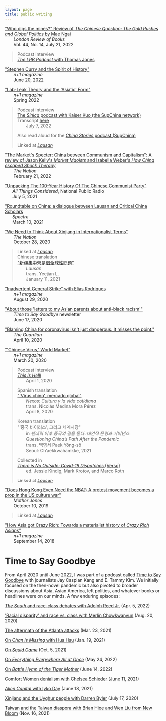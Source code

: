 ```yaml
---
layout: page
title: public writing
---
```



["Who digs the mines?" Review of *The Chinese Question: The Gold Rushes and Global Politics* by Mae Ngai](https://www.lrb.co.uk/the-paper/v44/n14/andrew-liu/who-digs-the-mines)  
&nbsp;&nbsp;&nbsp;&nbsp;&nbsp;&nbsp; *London Review of Books*  
&nbsp;&nbsp;&nbsp;&nbsp;&nbsp;&nbsp;  Vol. 44, No. 14, July 21, 2022    

> Podcast interview  
> [*The LRB Podcast* with Thomas Jones  ](https://supchina.com/podcast/historian-andrew-liu-on-covid-origins-orientalism-and-the-asiatic-racial-form/)   


["Stephen Curry and the Spirit of History"](https://www.nplusonemag.com/online-only/online-only/stephen-curry-and-the-spirit-of-history/)  
&nbsp;&nbsp;&nbsp;&nbsp;&nbsp;&nbsp; *n+1 magazine*  
&nbsp;&nbsp;&nbsp;&nbsp;&nbsp;&nbsp;  June 20, 2022 

["Lab-Leak Theory and the 'Asiatic' Form"](https://www.nplusonemag.com/issue-42/politics/lab-leak-theory-and-the-asiatic-form/)  
&nbsp;&nbsp;&nbsp;&nbsp;&nbsp;&nbsp; *n+1 magazine*  
&nbsp;&nbsp;&nbsp;&nbsp;&nbsp;&nbsp;  Spring 2022  

> Podcast interview  
> [The *Sinica* podcast with Kaiser Kuo (the SupChina network)](https://supchina.com/podcast/historian-andrew-liu-on-covid-origins-orientalism-and-the-asiatic-racial-form/)  
> Transcript [here](https://supchina.com/2022/07/07/asiatics-orientals-and-the-origins-of-covid-19/)   
> &nbsp;&nbsp;&nbsp;&nbsp;&nbsp;&nbsp; July 7, 2022
>
> Also read aloud for the [*China Stories* podcast (SupChina)](https://podcasts.apple.com/us/podcast/n-1-lab-leak-theory-and-the-asiatic-form/id1550780030?i=1000568480065)
>
> Linked at [*Lausan*](https://lausancollective.com/2022/china-lab-leak-doesnt-exist/)

["The Market's Specter: China between Communism and Capitalism": A review of Jason Kelly's *Market Maoists* and Isabella Weber's *How China escaped Shock Therapy*](https://www.thenation.com/article/world/china-communism-free-markets/)  
&nbsp;&nbsp;&nbsp;&nbsp;&nbsp;&nbsp; *The Nation*   
&nbsp;&nbsp;&nbsp;&nbsp;&nbsp;&nbsp;  February 21, 2022

["Unpacking The 100-Year History Of The Chinese Communist Party"](https://www.npr.org/2021/07/05/1013203788/unpacking-the-100-year-history-of-the-chinese-communist-party)  
&nbsp;&nbsp;&nbsp;&nbsp;&nbsp;&nbsp;*All Things Considered*, National Public Radio  
&nbsp;&nbsp;&nbsp;&nbsp;&nbsp;&nbsp;July 5, 2021

["Roundtable on China: a dialogue between Lausan and Critical China Scholars](https://spectrejournal.com/roundtable-on-china/)  
&nbsp;&nbsp;&nbsp;&nbsp;&nbsp;&nbsp;*Spectre*  
&nbsp;&nbsp;&nbsp;&nbsp;&nbsp;&nbsp;March 10, 2021   

["We Need to Think About Xinjiang in Internationalist Terms"](https://www.thenation.com/article/world/xinjiang-uigher-camps/)  
&nbsp;&nbsp;&nbsp;&nbsp;&nbsp;&nbsp; *The Nation*   
&nbsp;&nbsp;&nbsp;&nbsp;&nbsp;&nbsp; October 28, 2020

> Linked at [*Lausan*](https://lausancollective.com/2020/camps-in-xinjiang-global-problem/)      
> Chinese translation        
> ["新疆集中營是個全球性問題"](https://lausancollective.com/2021/camps-in-xinjiang-global-problem-chinese/)     
> &nbsp;&nbsp;&nbsp;&nbsp;&nbsp;&nbsp; *Lausan*  
> &nbsp;&nbsp;&nbsp;&nbsp;&nbsp;&nbsp; trans. Yeejian L.      
> &nbsp;&nbsp;&nbsp;&nbsp;&nbsp;&nbsp; January 11, 2021

["Inadvertent General Strike" with Elias Rodriques](https://nplusonemag.com/online-only/online-only/inadvertent-general-strike/)  
&nbsp;&nbsp;&nbsp;&nbsp;&nbsp;&nbsp; *n+1 magazine*   
&nbsp;&nbsp;&nbsp;&nbsp;&nbsp;&nbsp; August 29, 2020

["About those 'letters to my Asian parents about anti-black racism'"](https://goodbye.substack.com/p/about-those-letters-to-my-asian-parents)  
&nbsp;&nbsp;&nbsp;&nbsp;&nbsp;&nbsp; *Time to Say Goodbye* newsletter  
&nbsp;&nbsp;&nbsp;&nbsp;&nbsp;&nbsp;  June 17, 2020

["Blaming China for coronavirus isn't just dangerous. It misses the point."](https://www.theguardian.com/commentisfree/2020/apr/10/blaming-china-coronavirus-pandemic-capitalist-globalisation-scapegoat)  
&nbsp;&nbsp;&nbsp;&nbsp;&nbsp;&nbsp; *The Guardian*  
&nbsp;&nbsp;&nbsp;&nbsp;&nbsp;&nbsp; April 10, 2020  

["'Chinese Virus,' World Market"](https://nplusonemag.com/online-only/online-only/chinese-virus-world-market/)  
&nbsp;&nbsp;&nbsp;&nbsp;&nbsp;&nbsp; *n+1 magazine*  
&nbsp;&nbsp;&nbsp;&nbsp;&nbsp;&nbsp; March 20, 2020

> Podcast interview  
> *[This is Hell!](https://thisishell.com/interviews/1154-andrew-liu)*  
> &nbsp;&nbsp;&nbsp;&nbsp;&nbsp;&nbsp; April 1, 2020
> 	
> Spanish translation  
> ["'Virus chino', mercado global"](https://cultura.nexos.com.mx/?p=19586)  
> &nbsp;&nbsp;&nbsp;&nbsp;&nbsp;&nbsp; *Nexos: Cultura y la vida cotidiana*  
> &nbsp;&nbsp;&nbsp;&nbsp;&nbsp;&nbsp; trans. Nicolás Medina Mora Pérez  
> &nbsp;&nbsp;&nbsp;&nbsp;&nbsp;&nbsp; April 8, 2020
>
> Korean translation  
> "‘중국 바이러스’, 그리고 세계시장"   
> &nbsp;&nbsp;&nbsp;&nbsp;&nbsp;&nbsp; in *팬데믹 이후 중국의 길을 묻다 :대안적 문명과 거버넌스*  
> &nbsp;&nbsp;&nbsp;&nbsp;&nbsp;&nbsp;  *Questioning China’s Path After the Pandemic*   
> &nbsp;&nbsp;&nbsp;&nbsp;&nbsp;&nbsp; trans. 백영서 Paek Yŏng-sŏ           
> &nbsp;&nbsp;&nbsp;&nbsp;&nbsp;&nbsp; Seoul: Ch’aekkwahamkke, 2021   
> 	
> Collected in  
> [*There is No Outside: Covid-19 Dispatches* (Verso)](https://www.versobooks.com/books/3620-there-is-no-outside)  
> &nbsp;&nbsp;&nbsp;&nbsp;&nbsp;&nbsp; ed. Jessie Kindig, Mark Krotov, and Marco Roth
> 	
> Linked at [*Lausan*](https://lausancollective.com/2020/chinese-virus-world-market/)




["Does Hong Kong Even Need the NBA?: A protest movement becomes a prop in the US culture war"](https://www.motherjones.com/politics/2019/10/does-hong-kong-even-need-the-nba/)  
&nbsp;&nbsp;&nbsp;&nbsp;&nbsp;&nbsp; *Mother Jones*  
&nbsp;&nbsp;&nbsp;&nbsp;&nbsp;&nbsp; October 10, 2019

> Linked at [*Lausan*](https://lausancollective.com/2019/does-hong-kong-even-need-the-nba/) 



["How Asia got Crazy Rich: Towards a materialist history of *Crazy Rich Asians*"](https://nplusonemag.com/online-only/online-only/how-asia-got-crazy-rich/)  
&nbsp;&nbsp;&nbsp;&nbsp;&nbsp;&nbsp; *n+1 magazine*  
&nbsp;&nbsp;&nbsp;&nbsp;&nbsp;&nbsp; September 14, 2018

# Time to Say Goodbye

From April 2020 until June 2022, I was part of a podcast called [Time to Say Goodbye](https://goodbye.substack.com/) with journalists Jay Caspian Kang and E. Tammy Kim. We initially focused on the then-novel pandemic but also pivoted to broader discussions about Asia, Asian America, left politics, and whatever books or headlines were on our minds. A few enduring episodes:

[*The South* and race-class debates with Adolph Reed Jr.](https://goodbye.substack.com/p/adolph-reed-jr-jim-crow-raceclass#details) (Apr. 5, 2022)

['Racial disparity' and race vs. class with Merlin Chowkwanyun](https://goodbye.substack.com/p/racial-disparity-and-race-vs-class#details) (Aug. 20, 2020)

[The aftermath of the Atlanta attacks](https://goodbye.substack.com/p/interpreting-the-atlanta-massacre#details) (Mar. 23, 2021)

[On *Chan is Missing* with Hua Hsu](https://goodbye.substack.com/p/that-identity-shit-thats-old-news#details) (Jan. 19, 2021)

[On *Squid Game*](https://goodbye.substack.com/p/squid-game-we-are-not-horses#details) (Oct. 5, 2021)

[On *Everything Everywhere All at Once*](https://goodbye.substack.com/p/everything-everywhere-all-at-once) (May 24, 2022)

[On *Battle Hymn of the Tiger Mother*](https://goodbye.substack.com/p/battle-hymn-of-a-second-gen-tiger#details) (June 14, 2022)

[Comfort Women denialism with Chelsea Schieder ](https://goodbye.substack.com/p/chelsea-schieder-on-comfort-women#details)(June 11, 2021)

[*Alien Capital* with Iyko Day](https://goodbye.substack.com/p/unlocked-iyko-day-on-asians-as-capital#details) (June 18, 2021)

[Xinjiang and the Uyghur people with Darren Byler](https://goodbye.substack.com/p/darren-byler-on-the-uyghur-people#details) (July 17, 2020)

[Taiwan and the Taiwan diaspora with Brian Hioe and Wen Liu from New Bloom](https://goodbye.substack.com/p/taiwan-with-new-bloom-brian-hioe#details) (Nov. 16, 2021)


